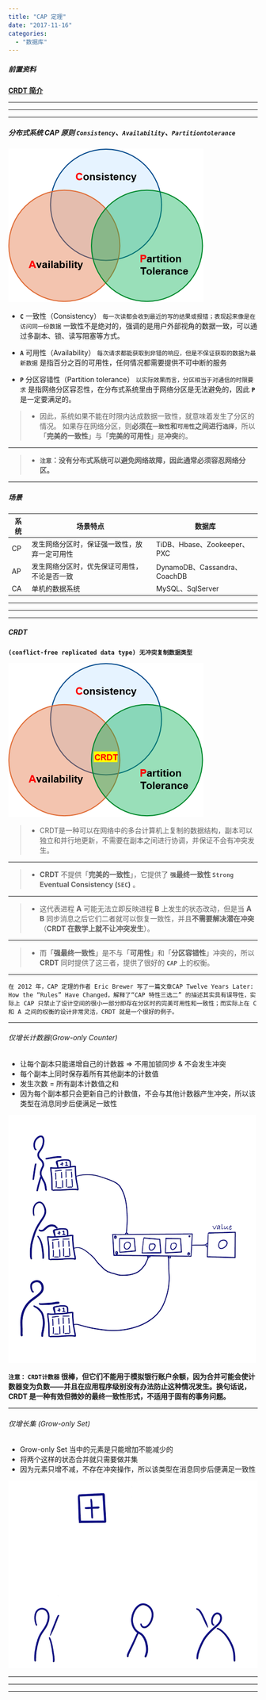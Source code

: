 ```yaml
---
title: "CAP 定理"
date: "2017-11-16"
categories: 
  - "数据库"
---
```


##### 前置资料

**[CRDT 简介](https://www.zxch3n.com/crdt-intro/crdt-intro/ "CRDT 简介")**

* * *

* * *

* * *

##### **分布式系统 CAP 原则** `Consistency`、`Availability`、`Partitiontolerance`

[![](images/CAP.png)](http://qiniu.dev-share.top/image/png/CAP.png)

- **`C`** 一致性（Consistency） `每一次读都会收到最近的写的结果或报错；表现起来像是在访问同一份数据` 一致性不是绝对的，强调的是用户外部视角的数据一致，可以通过多副本、锁、读写阻塞等方式。
    
- **`A`** 可用性（Availability） `每次请求都能获取到非错的响应，但是不保证获取的数据为最新数据` 是指百分之百的可用性，任何情况都需要提供不可中断的服务
    
- **`P`** 分区容错性（Partition tolerance） `以实际效果而言，分区相当于对通信的时限要求` 是指网络分区容忍性，在分布式系统里由于网络分区是无法避免的，因此 **`P`** 是一定要满足的。
    

> - 因此，系统如果不能在时限内达成数据一致性，就意味着发生了分区的情况。 如果存在网络分区，则**必须在`一致性`和`可用性`之间进行`选择`**，所以「**完美的一致性**」与「**完美的可用性**」是**冲突**的。

* * *

> - **`注意`：没有分布式系统可以避免网络故障，因此通常必须容忍网络分区。**

* * *

##### 场景

| 系统 | 场景特点 | 数据库 |
| --- | --- | --- |
| CP | 发生网络分区时，保证强一致性，放弃一定可用性 | TiDB、Hbase、Zookeeper、PXC |
| AP | 发生网络分区时，优先保证可用性，不论是否一致 | DynamoDB、Cassandra、CoachDB |
| CA | 单机的数据系统 | MySQL、SqlServer |

* * *

* * *

* * *

##### CRDT

**`(conflict-free replicated data type) 无冲突复制数据类型`**

[![](images/CRDT.png)](http://qiniu.dev-share.top/image/png/CRDT.png)

> - CRDT是一种可以在网络中的多台计算机上复制的数据结构，副本可以独立和并行地更新，不需要在副本之间进行协调，并保证不会有冲突发生。

* * *

> - **CRDT** 不提供「**完美的一致性**」，它提供了 **`强`最终一致性 `Strong` Eventual Consistency (`SEC`)** 。

* * *

> - 这代表进程 **A** 可能无法立即反映进程 **B** 上发生的状态改动，但是当 **A B** 同步消息之后它们二者就可以恢复一致性，并且**不需要解决潜在冲突**（**CRDT 在数学上就不让冲突发生**）。

* * *

> - 而「**强最终一致性**」是不与「**可用性**」和「**分区容错性**」冲突的，所以 **CRDT** 同时提供了这三者，提供了很好的 **`CAP`** 上的权衡。

* * *

`在 2012 年，CAP 定理的作者 Eric Brewer 写了一篇文章CAP Twelve Years Later: How the “Rules” Have Changed，解释了“CAP 特性三选二” 的描述其实具有误导性，实际上 CAP 只禁止了设计空间的很小一部分即存在分区时的完美可用性和一致性；而实际上在 C 和 A 之间的权衡的设计非常灵活，CRDT 就是一个很好的例子。`

* * *

###### 仅增长计数器(Grow-only Counter)

- 让每个副本只能递增自己的计数器 => 不用加锁同步 & 不会发生冲突
- 每个副本上同时保存着所有其他副本的计数值
- 发生次数 = 所有副本计数值之和
- 因为每个副本都只会更新自己的计数值，不会与其他计数器产生冲突，所以该类型在消息同步后便满足一致性

[![](images/G-Counter.gif)](http://qiniu.dev-share.top/image/gif/G-Counter.gif)

**`注意：` `CRDT计数器` 很棒，但它们不能用于模拟银行账户余额，因为合并可能会使计数器变为负数——并且在应用程序级别没有办法防止这种情况发生。换句话说，CRDT 是一种有效但微妙的最终一致性形式，不适用于固有的事务问题。**

* * *

###### 仅增长集 (Grow-only Set)

- Grow-only Set 当中的元素是只能增加不能减少的
- 将两个这样的状态合并就只需要做并集
- 因为元素只增不减，不存在冲突操作，所以该类型在消息同步后便满足一致性

[![](images/G-Set.gif)](http://qiniu.dev-share.top/image/gif/G-Set.gif)

* * *

* * *

* * *
